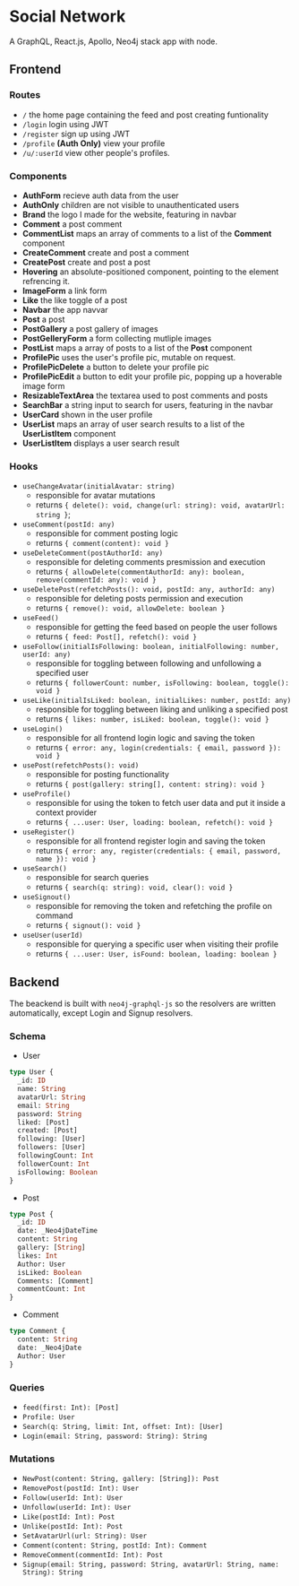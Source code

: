 # Social Network

A GraphQL, React.js, Apollo, Neo4j stack app with node.

## Frontend

### Routes

- `/` the home page containing the feed and post creating funtionality
- `/login` login using JWT
- `/register` sign up using JWT
- `/profile` **(Auth Only)** view your profile
- `/u/:userId` view other people's profiles.

### Components

- **AuthForm** recieve auth data from the user
- **AuthOnly** children are not visible to unauthenticated users
- **Brand** the logo I made for the website, featuring in navbar
- **Comment** a post comment
- **CommentList** maps an array of comments to a list of the **Comment** component
- **CreateComment** create and post a comment
- **CreatePost** create and post a post
- **Hovering** an absolute-positioned component, pointing to the element refrencing it.
- **ImageForm** a link form
- **Like** the like toggle of a post
- **Navbar** the app navvar
- **Post** a post
- **PostGallery** a post gallery of images
- **PostGelleryForm** a form collecting mutliple images
- **PostList** maps a array of posts to a list of the **Post** component
- **ProfilePic** uses the user's profile pic, mutable on request.
- **ProfilePicDelete** a button to delete your profile pic
- **ProfilePicEdit** a button to edit your profile pic, popping up a hoverable image form
- **ResizableTextArea** the textarea used to post comments and posts
- **SearchBar** a string input to search for users, featuring in the navbar
- **UserCard** shown in the user profile
- **UserList** maps an array of user search results to a list of the **UserListItem** component
- **UserListItem** displays a user search result

### Hooks

- `useChangeAvatar(initialAvatar: string)`
  - responsible for avatar mutations
  - returns `{ delete(): void, change(url: string): void, avatarUrl: string }`;
- `useComment(postId: any)`
  - responsible for comment posting logic
  - returns `{ comment(content): void }`
- `useDeleteComment(postAuthorId: any)`
  - responsible for deleting comments presmission and execution
  - returns `{ allowDelete(commentAuthorId: any): boolean, remove(commentId: any): void }`
- `useDeletePost(refetchPosts(): void, postId: any, authorId: any)`
  - responsible for deleting posts permission and execution
  - returns `{ remove(): void, allowDelete: boolean }`
- `useFeed()`
  - responsible for getting the feed based on people the user follows
  - returns `{ feed: Post[], refetch(): void }`
- `useFollow(initialIsFollowing: boolean, initialFollowing: number, userId: any)`
  - responsible for toggling between following and unfollowing a specified user
  - returns `{ followerCount: number, isFollowing: boolean, toggle(): void }`
- `useLike(initialIsLiked: boolean, initialLikes: number, postId: any)`
  - responsible for toggling between liking and unliking a specified post
  - returns `{ likes: number, isLiked: boolean, toggle(): void }`
- `useLogin()`
  - responsible for all frontend login logic and saving the token
  - returns `{ error: any, login(credentials: { email, password }): void }`
- `usePost(refetchPosts(): void)`
  - responsible for posting functionality
  - returns `{ post(gallery: string[], content: string): void }`
- `useProfile()`
  - responsible for using the token to fetch user data and put it inside a context provider
  - returns `{ ...user: User, loading: boolean, refetch(): void }`
- `useRegister()`
  - responsible for all frontend register login and saving the token
  - returns `{ error: any, register(credentials: { email, password, name }): void }`
- `useSearch()`
  - responsible for search queries
  - returns `{ search(q: string): void, clear(): void }`
- `useSignout()`
  - responsible for removing the token and refetching the profile on command
  - returns `{ signout(): void }`
- `useUser(userId)`
  - responsible for querying a specific user when visiting their profile
  - returns `{ ...user: User, isFound: boolean, loading: boolean }`

## Backend

The beackend is built with `neo4j-graphql-js` so the resolvers are written automatically, except Login and Signup resolvers.

### Schema

- User

```graphql
type User {
  _id: ID
  name: String
  avatarUrl: String
  email: String
  password: String
  liked: [Post]
  created: [Post]
  following: [User]
  followers: [User]
  followingCount: Int
  followerCount: Int
  isFollowing: Boolean
}
```

- Post

```graphql
type Post {
  _id: ID
  date: _Neo4jDateTime
  content: String
  gallery: [String]
  likes: Int
  Author: User
  isLiked: Boolean
  Comments: [Comment]
  commentCount: Int
}
```

- Comment

```graphql
type Comment {
  content: String
  date: _Neo4jDate
  Author: User
}
```

### Queries

- `feed(first: Int): [Post]`
- `Profile: User`
- `Search(q: String, limit: Int, offset: Int): [User]`
- `Login(email: String, password: String): String`

### Mutations

- `NewPost(content: String, gallery: [String]): Post`
- `RemovePost(postId: Int): User`
- `Follow(userId: Int): User`
- `Unfollow(userId: Int): User`
- `Like(postId: Int): Post`
- `Unlike(postId: Int): Post`
- `SetAvatarUrl(url: String): User`
- `Comment(content: String, postId: Int): Comment`
- `RemoveComment(commentId: Int): Post`
- `Signup(email: String, password: String, avatarUrl: String, name: String): String`
